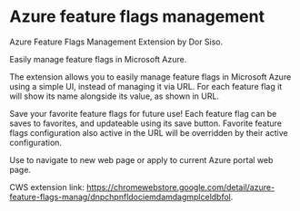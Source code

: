# Azure feature flags management
Azure Feature Flags Management Extension by Dor Siso.

Easily manage feature flags in Microsoft Azure.

The extension allows you to easily manage feature flags in Microsoft Azure using a simple UI, instead of managing it via URL. For each feature flag it will show its name alongside its value, as shown in URL.

Save your favorite feature flags for future use! Each feature flag can be saves to favorites, and updateable using its save button. Favorite feature flags configuration also active in the URL will be overridden by their active configuration.

Use to navigate to new web page or apply to current Azure portal web page.

CWS extension link: https://chromewebstore.google.com/detail/azure-feature-flags-manag/dnpchpnfldociemdamdagmplceldbfol.
